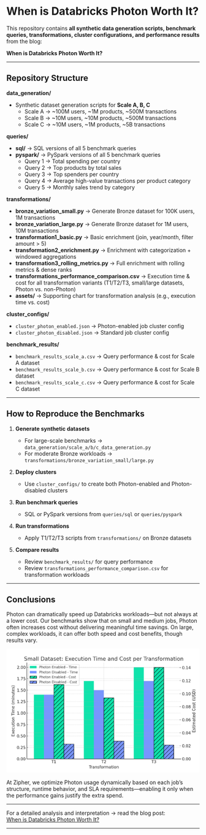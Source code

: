 # When is Databricks Photon Worth It?

This repository contains **all synthetic data generation scripts, benchmark queries, transformations, cluster configurations, and performance results** from the blog:

**When is Databricks Photon Worth It?**

---

## Repository Structure

**data_generation/**  
- Synthetic dataset generation scripts for **Scale A, B, C**  
  - Scale A → ~100M users, ~1M products, ~500M transactions  
  - Scale B → ~10M users, ~10M products, ~500M transactions  
  - Scale C → ~10M users, ~1M products, ~5B transactions  

**queries/**  
- **sql/** → SQL versions of all 5 benchmark queries  
- **pyspark/** → PySpark versions of all 5 benchmark queries  
  - Query 1 → Total spending per country  
  - Query 2 → Top products by total sales  
  - Query 3 → Top spenders per country  
  - Query 4 → Average high-value transactions per product category  
  - Query 5 → Monthly sales trend by category  

**transformations/**  
- **bronze_variation_small.py** → Generate Bronze dataset for 100K users, 1M transactions  
- **bronze_variation_large.py** → Generate Bronze dataset for 1M users, 10M transactions  
- **transformation1_basic.py** → Basic enrichment (join, year/month, filter amount > 5)  
- **transformation2_enrichment.py** → Enrichment with categorization + windowed aggregations  
- **transformation3_rolling_metrics.py** → Full enrichment with rolling metrics & dense ranks  
- **transformations_performance_comparison.csv** → Execution time & cost for all transformation variants (T1/T2/T3, small/large datasets, Photon vs. non-Photon)
- **assets/** → Supporting chart for transformation analysis (e.g., execution time vs. cost)  

**cluster_configs/**  
- `cluster_photon_enabled.json` → Photon-enabled job cluster config  
- `cluster_photon_disabled.json` → Standard job cluster config  

**benchmark_results/**  
- `benchmark_results_scale_a.csv` → Query performance & cost for Scale A dataset  
- `benchmark_results_scale_b.csv` → Query performance & cost for Scale B dataset  
- `benchmark_results_scale_c.csv` → Query performance & cost for Scale C dataset  

---

## How to Reproduce the Benchmarks

1. **Generate synthetic datasets**  
   - For large-scale benchmarks → `data_generation/scale_a/b/c_data_generation.py`  
   - For moderate Bronze workloads → `transformations/bronze_variation_small/large.py`  

2. **Deploy clusters**  
   - Use `cluster_configs/` to create both Photon-enabled and Photon-disabled clusters  

3. **Run benchmark queries**  
   - SQL or PySpark versions from `queries/sql` or `queries/pyspark`  

4. **Run transformations**  
   - Apply T1/T2/T3 scripts from `transformations/` on Bronze datasets  

5. **Compare results**  
   - Review `benchmark_results/` for query performance  
   - Review `transformations_performance_comparison.csv` for transformation workloads  

---

## Conclusions

Photon can dramatically speed up Databricks workloads—but not always at a lower cost. Our benchmarks show that on small and medium jobs, Photon often increases cost without delivering meaningful time savings. On large, complex workloads, it can offer both speed and cost benefits, though results vary.

![Small Dataset: Execution Time and Cost per Transformation](When-is-Databricks-Photon-Worth-It/transformations/assets/small_dataset_chart.png)

At Zipher, we optimize Photon usage dynamically based on each job’s structure, runtime behavior, and SLA requirements—enabling it only when the performance gains justify the extra spend.

---


For a detailed analysis and interpretation → read the blog post:  
 [When is Databricks Photon Worth It?](https://zipher.cloud/when-is-databricks-photon-worth-it/)

---
